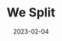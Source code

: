 ---
layout: project
title: We Split

date: 2023-02-04
last_updated: 2023-02-15

tech:
    - Swift
    - SwiftUI

repo: https://github.com/SeikaHirori/WeSplit
repo_id:

tags:

project_id: weSplit_001

short_summary: 
---